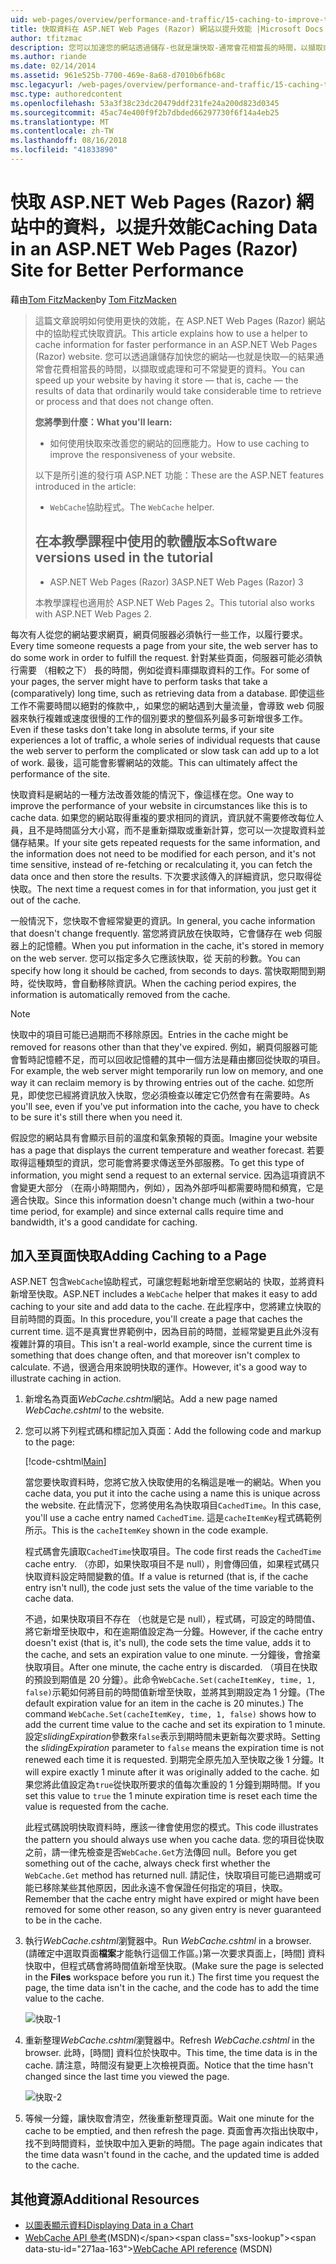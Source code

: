 ```yaml
---
uid: web-pages/overview/performance-and-traffic/15-caching-to-improve-the-performance-of-your-website
title: 快取資料在 ASP.NET Web Pages (Razor) 網站以提升效能 |Microsoft Docs
author: tfitzmac
description: 您可以加速您的網站透過儲存-也就是讓快取-通常會花相當長的時間，以擷取或處理資料的結果...
ms.author: riande
ms.date: 02/14/2014
ms.assetid: 961e525b-7700-469e-8a68-d7010b6fb68c
msc.legacyurl: /web-pages/overview/performance-and-traffic/15-caching-to-improve-the-performance-of-your-website
msc.type: authoredcontent
ms.openlocfilehash: 53a3f38c23dc20479ddf231fe24a200d823d0345
ms.sourcegitcommit: 45ac74e400f9f2b7dbded66297730f6f14a4eb25
ms.translationtype: MT
ms.contentlocale: zh-TW
ms.lasthandoff: 08/16/2018
ms.locfileid: "41833890"
---
```

<a name="caching-data-in-an-aspnet-web-pages-razor-site-for-better-performance"></a><span data-ttu-id="271aa-103">快取 ASP.NET Web Pages (Razor) 網站中的資料，以提升效能</span><span class="sxs-lookup"><span data-stu-id="271aa-103">Caching Data in an ASP.NET Web Pages (Razor) Site for Better Performance</span></span>
====================
<span data-ttu-id="271aa-104">藉由[Tom FitzMacken](https://github.com/tfitzmac)</span><span class="sxs-lookup"><span data-stu-id="271aa-104">by [Tom FitzMacken](https://github.com/tfitzmac)</span></span>

> <span data-ttu-id="271aa-105">這篇文章說明如何使用更快的效能，在 ASP.NET Web Pages (Razor) 網站中的協助程式快取資訊。</span><span class="sxs-lookup"><span data-stu-id="271aa-105">This article explains how to use a helper to cache information for faster performance in an ASP.NET Web Pages (Razor) website.</span></span> <span data-ttu-id="271aa-106">您可以透過讓儲存加快您的網站&#8212;也就是快取&#8212;的結果通常會花費相當長的時間，以擷取或處理和可不常變更的資料。</span><span class="sxs-lookup"><span data-stu-id="271aa-106">You can speed up your website by having it store &#8212; that is, cache &#8212; the results of data that ordinarily would take considerable time to retrieve or process and that does not change often.</span></span>
> 
> <span data-ttu-id="271aa-107">**您將學到什麼：**</span><span class="sxs-lookup"><span data-stu-id="271aa-107">**What you'll learn:**</span></span> 
> 
> - <span data-ttu-id="271aa-108">如何使用快取來改善您的網站的回應能力。</span><span class="sxs-lookup"><span data-stu-id="271aa-108">How to use caching to improve the responsiveness of your website.</span></span>
> 
> <span data-ttu-id="271aa-109">以下是所引進的發行項 ASP.NET 功能：</span><span class="sxs-lookup"><span data-stu-id="271aa-109">These are the ASP.NET features introduced in the article:</span></span>
> 
> - <span data-ttu-id="271aa-110">`WebCache`協助程式。</span><span class="sxs-lookup"><span data-stu-id="271aa-110">The `WebCache` helper.</span></span>
>   
> 
> ## <a name="software-versions-used-in-the-tutorial"></a><span data-ttu-id="271aa-111">在本教學課程中使用的軟體版本</span><span class="sxs-lookup"><span data-stu-id="271aa-111">Software versions used in the tutorial</span></span>
> 
> 
> - <span data-ttu-id="271aa-112">ASP.NET Web Pages (Razor) 3</span><span class="sxs-lookup"><span data-stu-id="271aa-112">ASP.NET Web Pages (Razor) 3</span></span>
>   
> 
> <span data-ttu-id="271aa-113">本教學課程也適用於 ASP.NET Web Pages 2。</span><span class="sxs-lookup"><span data-stu-id="271aa-113">This tutorial also works with ASP.NET Web Pages 2.</span></span>


<span data-ttu-id="271aa-114">每次有人從您的網站要求網頁，網頁伺服器必須執行一些工作，以履行要求。</span><span class="sxs-lookup"><span data-stu-id="271aa-114">Every time someone requests a page from your site, the web server has to do some work in order to fulfill the request.</span></span> <span data-ttu-id="271aa-115">針對某些頁面，伺服器可能必須執行需要 （相較之下） 長的時間，例如從資料庫擷取資料的工作。</span><span class="sxs-lookup"><span data-stu-id="271aa-115">For some of your pages, the server might have to perform tasks that take a (comparatively) long time, such as retrieving data from a database.</span></span> <span data-ttu-id="271aa-116">即使這些工作不需要時間以絕對的條款中,，如果您的網站遇到大量流量，會導致 web 伺服器來執行複雜或速度很慢的工作的個別要求的整個系列最多可新增很多工作。</span><span class="sxs-lookup"><span data-stu-id="271aa-116">Even if these tasks don't take long in absolute terms, if your site experiences a lot of traffic, a whole series of individual requests that cause the web server to perform the complicated or slow task can add up to a lot of work.</span></span> <span data-ttu-id="271aa-117">最後，這可能會影響網站的效能。</span><span class="sxs-lookup"><span data-stu-id="271aa-117">This can ultimately affect the performance of the site.</span></span>

<span data-ttu-id="271aa-118">快取資料是網站的一種方法改善效能的情況下，像這樣在您。</span><span class="sxs-lookup"><span data-stu-id="271aa-118">One way to improve the performance of your website in circumstances like this is to cache data.</span></span> <span data-ttu-id="271aa-119">如果您的網站取得重複的要求相同的資訊，資訊就不需要修改每位人員，且不是時間區分大小寫，而不是重新擷取或重新計算，您可以一次提取資料並儲存結果。</span><span class="sxs-lookup"><span data-stu-id="271aa-119">If your site gets repeated requests for the same information, and the information does not need to be modified for each person, and it's not time sensitive, instead of re-fetching or recalculating it, you can fetch the data once and then store the results.</span></span> <span data-ttu-id="271aa-120">下次要求該傳入的詳細資訊，您只取得從快取。</span><span class="sxs-lookup"><span data-stu-id="271aa-120">The next time a request comes in for that information, you just get it out of the cache.</span></span>

<span data-ttu-id="271aa-121">一般情況下，您快取不會經常變更的資訊。</span><span class="sxs-lookup"><span data-stu-id="271aa-121">In general, you cache information that doesn't change frequently.</span></span> <span data-ttu-id="271aa-122">當您將資訊放在快取時，它會儲存在 web 伺服器上的記憶體。</span><span class="sxs-lookup"><span data-stu-id="271aa-122">When you put information in the cache, it's stored in memory on the web server.</span></span> <span data-ttu-id="271aa-123">您可以指定多久它應該快取，從 天前的秒數。</span><span class="sxs-lookup"><span data-stu-id="271aa-123">You can specify how long it should be cached, from seconds to days.</span></span> <span data-ttu-id="271aa-124">當快取期間到期時，從快取時，會自動移除資訊。</span><span class="sxs-lookup"><span data-stu-id="271aa-124">When the caching period expires, the information is automatically removed from the cache.</span></span>

> [!NOTE]
> <span data-ttu-id="271aa-125">快取中的項目可能已過期而不移除原因。</span><span class="sxs-lookup"><span data-stu-id="271aa-125">Entries in the cache might be removed for reasons other than that they've expired.</span></span> <span data-ttu-id="271aa-126">例如，網頁伺服器可能會暫時記憶體不足，而可以回收記憶體的其中一個方法是藉由擲回從快取的項目。</span><span class="sxs-lookup"><span data-stu-id="271aa-126">For example, the web server might temporarily run low on memory, and one way it can reclaim memory is by throwing entries out of the cache.</span></span> <span data-ttu-id="271aa-127">如您所見，即使您已經將資訊放入快取，您必須檢查以確定它仍然會有在需要時。</span><span class="sxs-lookup"><span data-stu-id="271aa-127">As you'll see, even if you've put information into the cache, you have to check to be sure it's still there when you need it.</span></span>


<span data-ttu-id="271aa-128">假設您的網站具有會顯示目前的溫度和氣象預報的頁面。</span><span class="sxs-lookup"><span data-stu-id="271aa-128">Imagine your website has a page that displays the current temperature and weather forecast.</span></span> <span data-ttu-id="271aa-129">若要取得這種類型的資訊，您可能會將要求傳送至外部服務。</span><span class="sxs-lookup"><span data-stu-id="271aa-129">To get this type of information, you might send a request to an external service.</span></span> <span data-ttu-id="271aa-130">因為這項資訊不會變更大部分 （在兩小時期間內，例如），因為外部呼叫都需要時間和頻寬，它是適合快取。</span><span class="sxs-lookup"><span data-stu-id="271aa-130">Since this information doesn't change much (within a two-hour time period, for example) and since external calls require time and bandwidth, it's a good candidate for caching.</span></span>

## <a name="adding-caching-to-a-page"></a><span data-ttu-id="271aa-131">加入至頁面快取</span><span class="sxs-lookup"><span data-stu-id="271aa-131">Adding Caching to a Page</span></span>

<span data-ttu-id="271aa-132">ASP.NET 包含`WebCache`協助程式，可讓您輕鬆地新增至您網站的 快取，並將資料新增至快取。</span><span class="sxs-lookup"><span data-stu-id="271aa-132">ASP.NET includes a `WebCache` helper that makes it easy to add caching to your site and add data to the cache.</span></span> <span data-ttu-id="271aa-133">在此程序中，您將建立快取的目前時間的頁面。</span><span class="sxs-lookup"><span data-stu-id="271aa-133">In this procedure, you'll create a page that caches the current time.</span></span> <span data-ttu-id="271aa-134">這不是真實世界範例中，因為目前的時間，並經常變更且此外沒有複雜計算的項目。</span><span class="sxs-lookup"><span data-stu-id="271aa-134">This isn't a real-world example, since the current time is something that does change often, and that moreover isn't complex to calculate.</span></span> <span data-ttu-id="271aa-135">不過，很適合用來說明快取的運作。</span><span class="sxs-lookup"><span data-stu-id="271aa-135">However, it's a good way to illustrate caching in action.</span></span>

1. <span data-ttu-id="271aa-136">新增名為頁面*WebCache.cshtml*網站。</span><span class="sxs-lookup"><span data-stu-id="271aa-136">Add a new page named *WebCache.cshtml* to the website.</span></span>
2. <span data-ttu-id="271aa-137">您可以將下列程式碼和標記加入頁面：</span><span class="sxs-lookup"><span data-stu-id="271aa-137">Add the following code and markup to the page:</span></span>

    [!code-cshtml[Main](15-caching-to-improve-the-performance-of-your-website/samples/sample1.cshtml)]

    <span data-ttu-id="271aa-138">當您要快取資料時，您將它放入快取使用的名稱這是唯一的網站。</span><span class="sxs-lookup"><span data-stu-id="271aa-138">When you cache data, you put it into the cache using a name this is unique across the website.</span></span> <span data-ttu-id="271aa-139">在此情況下，您將使用名為快取項目`CachedTime`。</span><span class="sxs-lookup"><span data-stu-id="271aa-139">In this case, you'll use a cache entry named `CachedTime`.</span></span> <span data-ttu-id="271aa-140">這是`cacheItemKey`程式碼範例所示。</span><span class="sxs-lookup"><span data-stu-id="271aa-140">This is the `cacheItemKey` shown in the code example.</span></span>

    <span data-ttu-id="271aa-141">程式碼會先讀取`CachedTime`快取項目。</span><span class="sxs-lookup"><span data-stu-id="271aa-141">The code first reads the `CachedTime` cache entry.</span></span> <span data-ttu-id="271aa-142">（亦即，如果快取項目不是 null），則會傳回值，如果程式碼只快取資料設定時間變數的值。</span><span class="sxs-lookup"><span data-stu-id="271aa-142">If a value is returned (that is, if the cache entry isn't null), the code just sets the value of the time variable to the cache data.</span></span>

    <span data-ttu-id="271aa-143">不過，如果快取項目不存在 （也就是它是 null），程式碼，可設定的時間值、 將它新增至快取中，和在逾期值設定為一分鐘。</span><span class="sxs-lookup"><span data-stu-id="271aa-143">However, if the cache entry doesn't exist (that is, it's null), the code sets the time value, adds it to the cache, and sets an expiration value to one minute.</span></span> <span data-ttu-id="271aa-144">一分鐘後，會捨棄快取項目。</span><span class="sxs-lookup"><span data-stu-id="271aa-144">After one minute, the cache entry is discarded.</span></span> <span data-ttu-id="271aa-145">（項目在快取的預設到期值是 20 分鐘）。此命令`WebCache.Set(cacheItemKey, time, 1, false)`示範如何將目前的時間值新增至快取，並將其到期設定為 1 分鐘。</span><span class="sxs-lookup"><span data-stu-id="271aa-145">(The default expiration value for an item in the cache is 20 minutes.) The command `WebCache.Set(cacheItemKey, time, 1, false)` shows how to add the current time value to the cache and set its expiration to 1 minute.</span></span> <span data-ttu-id="271aa-146">設定*slidingExpiration*參數來`false`表示到期時間未更新每次要求時。</span><span class="sxs-lookup"><span data-stu-id="271aa-146">Setting the *slidingExpiration* parameter to `false` means the expiration time is not renewed each time it is requested.</span></span> <span data-ttu-id="271aa-147">到期完全原先加入至快取之後 1 分鐘。</span><span class="sxs-lookup"><span data-stu-id="271aa-147">It will expire exactly 1 minute after it was originally added to the cache.</span></span> <span data-ttu-id="271aa-148">如果您將此值設定為`true`從快取所要求的值每次重設的 1 分鐘到期時間。</span><span class="sxs-lookup"><span data-stu-id="271aa-148">If you set this value to `true` the 1 minute expiration time is reset each time the value is requested from the cache.</span></span>

    <span data-ttu-id="271aa-149">此程式碼說明快取資料時，應該一律會使用您的模式。</span><span class="sxs-lookup"><span data-stu-id="271aa-149">This code illustrates the pattern you should always use when you cache data.</span></span> <span data-ttu-id="271aa-150">您的項目從快取之前，請一律先檢查是否`WebCache.Get`方法傳回 null。</span><span class="sxs-lookup"><span data-stu-id="271aa-150">Before you get something out of the cache, always check first whether the `WebCache.Get` method has returned null.</span></span> <span data-ttu-id="271aa-151">請記住，快取項目可能已過期或可能已移除某些其他原因，因此永遠不會保證任何指定的項目，快取。</span><span class="sxs-lookup"><span data-stu-id="271aa-151">Remember that the cache entry might have expired or might have been removed for some other reason, so any given entry is never guaranteed to be in the cache.</span></span>
3. <span data-ttu-id="271aa-152">執行*WebCache.cshtml*瀏覽器中。</span><span class="sxs-lookup"><span data-stu-id="271aa-152">Run *WebCache.cshtml* in a browser.</span></span> <span data-ttu-id="271aa-153">(請確定中選取頁面**檔案**才能執行這個工作區。)第一次要求頁面上，[時間] 資料快取中，但程式碼會將時間值新增至快取。</span><span class="sxs-lookup"><span data-stu-id="271aa-153">(Make sure the page is selected in the **Files** workspace before you run it.) The first time you request the page, the time data isn't in the cache, and the code has to add the time value to the cache.</span></span>

    ![快取-1](15-caching-to-improve-the-performance-of-your-website/_static/image1.jpg)
4. <span data-ttu-id="271aa-155">重新整理*WebCache.cshtml*瀏覽器中。</span><span class="sxs-lookup"><span data-stu-id="271aa-155">Refresh *WebCache.cshtml* in the browser.</span></span> <span data-ttu-id="271aa-156">此時，[時間] 資料位於快取中。</span><span class="sxs-lookup"><span data-stu-id="271aa-156">This time, the time data is in the cache.</span></span> <span data-ttu-id="271aa-157">請注意，時間沒有變更上次檢視頁面。</span><span class="sxs-lookup"><span data-stu-id="271aa-157">Notice that the time hasn't changed since the last time you viewed the page.</span></span>

    ![快取-2](15-caching-to-improve-the-performance-of-your-website/_static/image2.jpg)
5. <span data-ttu-id="271aa-159">等候一分鐘，讓快取會清空，然後重新整理頁面。</span><span class="sxs-lookup"><span data-stu-id="271aa-159">Wait one minute for the cache to be emptied, and then refresh the page.</span></span> <span data-ttu-id="271aa-160">頁面會再次指出快取中，找不到時間資料，並快取中加入更新的時間。</span><span class="sxs-lookup"><span data-stu-id="271aa-160">The page again indicates that the time data wasn't found in the cache, and the updated time is added to the cache.</span></span>

<a id="Additional_Resources"></a>
## <a name="additional-resources"></a><span data-ttu-id="271aa-161">其他資源</span><span class="sxs-lookup"><span data-stu-id="271aa-161">Additional Resources</span></span>


- [<span data-ttu-id="271aa-162">以圖表顯示資料</span><span class="sxs-lookup"><span data-stu-id="271aa-162">Displaying Data in a Chart</span></span>](https://go.microsoft.com/fwlink/?LinkId=202895)
- <span data-ttu-id="271aa-163">[WebCache API 參考](https://msdn.microsoft.com/library/system.web.helpers.webcache(v=vs.99).aspx)(MSDN)</span><span class="sxs-lookup"><span data-stu-id="271aa-163">[WebCache API reference](https://msdn.microsoft.com/library/system.web.helpers.webcache(v=vs.99).aspx) (MSDN)</span></span>
